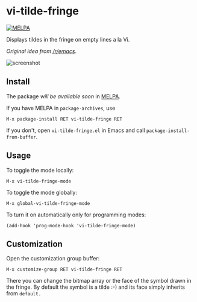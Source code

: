 # vi-tilde-fringe
[![MELPA](http://melpa.org/packages/vi-tilde-fringe-badge.svg)](http://melpa.org/#/vi-tilde-fringe)

Displays tildes in the fringe on empty lines a la Vi.

_Original idea from [/r/emacs][idea]_.

![screenshot](https://raw.githubusercontent.com/syl20bnr/vi-tilde-fringe/master/screenshot.png)

## Install

The package _will be available soon_ in [MELPA][].

If you have MELPA in `package-archives`, use

    M-x package-install RET vi-tilde-fringe RET

If you don't, open `vi-tilde-fringe.el` in Emacs and call
`package-install-from-buffer`.

## Usage

To toggle the mode locally:

    M-x vi-tilde-fringe-mode

To toggle the mode globally:

    M-x global-vi-tilde-fringe-mode

To turn it on automatically only for programming modes:

    (add-hook 'prog-mode-hook 'vi-tilde-fringe-mode)

## Customization

Open the customization group buffer:

    M-x customize-group RET vi-tilde-fringe RET

There you can change the bitmap array or the face of the symbol drawn in the
fringe. By default the symbol is a tilde :-) and its face simply inherits from
`default.`

[MELPA]: http://melpa.org/
[idea]: https://www.reddit.com/r/emacs/comments/2kdztw/emacs_in_evil_mode_show_tildes_for_blank_lines/
